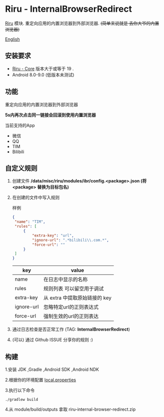 # Riru - InternalBrowserRedirect

[Riru](https://github.com/RikkaApps/Riru) 模块. 重定向应用的内置浏览器到外部浏览器. ~~(简单来说就是 去你大爷的内置浏览器)~~

[English](https://github.com/Kr328/Riru-InternalBrowserRedirect/blob/master/README.md)

## 安装要求

* [Riru - Core](https://github.com/RikkaApps/Riru) 版本大于或等于 19 .
* Android 8.0-9.0 (低版本未测试)


## 功能

重定向应用的内置浏览器到外部浏览器

**5s内再次点击同一链接会回滚到使用内置浏览器**

当前支持的App

- 微信
- QQ
- TIM
- Bilibili


## 自定义规则

1. 创建文件 **/data/misc/riru/modules/ibr/config.\<package\>.json (将 \<package\> 替换为目标包名)**

2. 在创建的文件中写入规则

   样例

   ```json
   {
   	"name": "TIM", 
   	"rules": [          
   		{
   			"extra-key": "url",   
   			"ignore-url": ".*bilibili\\.com.*",
   			"force-url": "" 
   		}
   	]
   } 
   ```
   | key        | value                                  |
   | ---------- | -------------------------------------- |
   | name       | 在日志中显示的名称                      |
   | rules      | 规则列表 可以留空用于调试                |
   | extra-key  | 从 extra 中提取原始链接的 key           |
   | ignore-url | 忽略特定url的正则表达式                 |
   | force-url  | 强制生效的url的正则表达                |

3. 通过日志检查是否正常工作 (TAG: **InternalBrowserRedirect**)

4. (可以) 通过 Github ISSUE 分享你的规则 :)



## 构建

  1.安装 JDK ,Gradle ,Android SDK ,Android NDK

  2.根据你的环境配置 [local.properties](https://github.com/Kr328/Riru-InternalBrowserRedirect/blob/master/local.properties)

  3.执行以下命令

``` Gradle 
./gradlew build
```
  4.从 module/build/outputs 拿取 riru-internal-browser-redirect.zip
